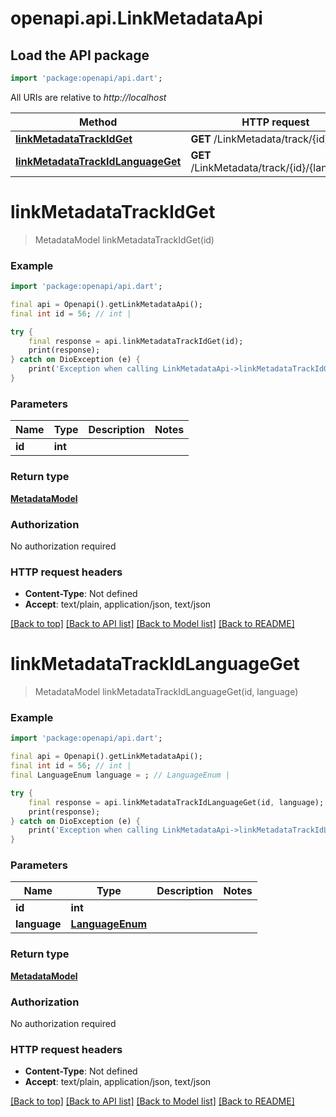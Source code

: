 # openapi.api.LinkMetadataApi

## Load the API package
```dart
import 'package:openapi/api.dart';
```

All URIs are relative to *http://localhost*

Method | HTTP request | Description
------------- | ------------- | -------------
[**linkMetadataTrackIdGet**](LinkMetadataApi.md#linkmetadatatrackidget) | **GET** /LinkMetadata/track/{id} | 
[**linkMetadataTrackIdLanguageGet**](LinkMetadataApi.md#linkmetadatatrackidlanguageget) | **GET** /LinkMetadata/track/{id}/{language} | 


# **linkMetadataTrackIdGet**
> MetadataModel linkMetadataTrackIdGet(id)



### Example
```dart
import 'package:openapi/api.dart';

final api = Openapi().getLinkMetadataApi();
final int id = 56; // int | 

try {
    final response = api.linkMetadataTrackIdGet(id);
    print(response);
} catch on DioException (e) {
    print('Exception when calling LinkMetadataApi->linkMetadataTrackIdGet: $e\n');
}
```

### Parameters

Name | Type | Description  | Notes
------------- | ------------- | ------------- | -------------
 **id** | **int**|  | 

### Return type

[**MetadataModel**](MetadataModel.md)

### Authorization

No authorization required

### HTTP request headers

 - **Content-Type**: Not defined
 - **Accept**: text/plain, application/json, text/json

[[Back to top]](#) [[Back to API list]](../README.md#documentation-for-api-endpoints) [[Back to Model list]](../README.md#documentation-for-models) [[Back to README]](../README.md)

# **linkMetadataTrackIdLanguageGet**
> MetadataModel linkMetadataTrackIdLanguageGet(id, language)



### Example
```dart
import 'package:openapi/api.dart';

final api = Openapi().getLinkMetadataApi();
final int id = 56; // int | 
final LanguageEnum language = ; // LanguageEnum | 

try {
    final response = api.linkMetadataTrackIdLanguageGet(id, language);
    print(response);
} catch on DioException (e) {
    print('Exception when calling LinkMetadataApi->linkMetadataTrackIdLanguageGet: $e\n');
}
```

### Parameters

Name | Type | Description  | Notes
------------- | ------------- | ------------- | -------------
 **id** | **int**|  | 
 **language** | [**LanguageEnum**](.md)|  | 

### Return type

[**MetadataModel**](MetadataModel.md)

### Authorization

No authorization required

### HTTP request headers

 - **Content-Type**: Not defined
 - **Accept**: text/plain, application/json, text/json

[[Back to top]](#) [[Back to API list]](../README.md#documentation-for-api-endpoints) [[Back to Model list]](../README.md#documentation-for-models) [[Back to README]](../README.md)

